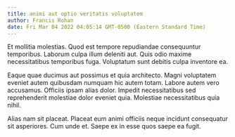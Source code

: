```yaml
---
title: animi aut optio veritatis voluptatem
author: Francis Rohan
date: Fri Mar 04 2022 04:05:14 GMT-0500 (Eastern Standard Time)
---
```

Et mollitia molestias. Quod est tempore repudiandae consequuntur temporibus. Laborum culpa illum deleniti aut. Quis odio maxime necessitatibus temporibus fuga. Voluptatum sunt debitis culpa inventore ea.

 Eaque quae ducimus aut possimus et quia architecto. Magni voluptatem eveniet autem quibusdam numquam hic autem totam. Labore autem vero accusamus. Officiis ipsam alias dolor. Impedit necessitatibus sed reprehenderit molestiae dolor eveniet quia. Molestiae necessitatibus quia nihil.

 Alias nam sit placeat. Placeat eum animi officiis neque incidunt consequatur sit asperiores. Cum unde et. Saepe ex in esse quos saepe ea fugit.